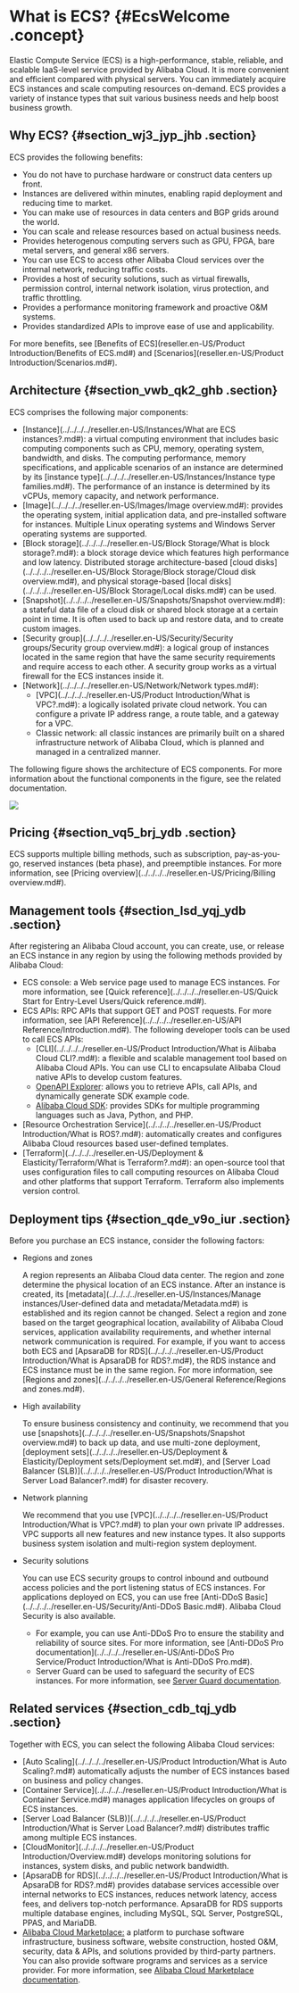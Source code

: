 # What is ECS? {#EcsWelcome .concept}

Elastic Compute Service \(ECS\) is a high-performance, stable, reliable, and scalable IaaS-level service provided by Alibaba Cloud. It is more convenient and efficient compared with physical servers. You can immediately acquire ECS instances and scale computing resources on-demand. ECS provides a variety of instance types that suit various business needs and help boost business growth.

  

## Why ECS? {#section_wj3_jyp_jhb .section}

ECS provides the following benefits:

-   You do not have to purchase hardware or construct data centers up front.
-   Instances are delivered within minutes, enabling rapid deployment and reducing time to market.
-   You can make use of resources in data centers and BGP grids around the world.
-   You can scale and release resources based on actual business needs.
-   Provides heterogenous computing servers such as GPU, FPGA, bare metal servers, and general x86 servers.
-   You can use ECS to access other Alibaba Cloud services over the internal network, reducing traffic costs.
-   Provides a host of security solutions, such as virtual firewalls, permission control, internal network isolation, virus protection, and traffic throttling.
-   Provides a performance monitoring framework and proactive O&M systems.
-   Provides standardized APIs to improve ease of use and applicability.

For more benefits, see [Benefits of ECS](reseller.en-US/Product Introduction/Benefits of ECS.md#) and [Scenarios](reseller.en-US/Product Introduction/Scenarios.md#).

## Architecture {#section_vwb_qk2_ghb .section}

ECS comprises the following major components:

-   [Instance](../../../../reseller.en-US/Instances/What are ECS instances?.md#): a virtual computing environment that includes basic computing components such as CPU, memory, operating system, bandwidth, and disks. The computing performance, memory specifications, and applicable scenarios of an instance are determined by its [instance type](../../../../reseller.en-US/Instances/Instance type families.md#). The performance of an instance is determined by its vCPUs, memory capacity, and network performance.
-   [Image](../../../../reseller.en-US/Images/Image overview.md#): provides the operating system, initial application data, and pre-installed software for instances. Multiple Linux operating systems and Windows Server operating systems are supported.
-   [Block storage](../../../../reseller.en-US/Block Storage/What is block storage?.md#): a block storage device which features high performance and low latency. Distributed storage architecture-based [cloud disks](../../../../reseller.en-US/Block Storage/Block storage/Cloud disk overview.md#), and physical storage-based [local disks](../../../../reseller.en-US/Block Storage/Local disks.md#) can be used.
-   [Snapshot](../../../../reseller.en-US/Snapshots/Snapshot overview.md#): a stateful data file of a cloud disk or shared block storage at a certain point in time. It is often used to back up and restore data, and to create custom images.
-   [Security group](../../../../reseller.en-US/Security/Security groups/Security group overview.md#): a logical group of instances located in the same region that have the same security requirements and require access to each other. A security group works as a virtual firewall for the ECS instances inside it.
-   [Network](../../../../reseller.en-US/Network/Network types.md#):
    -   [VPC](../../../../reseller.en-US/Product Introduction/What is VPC?.md#): a logically isolated private cloud network. You can configure a private IP address range, a route table, and a gateway for a VPC.
    -   Classic network: all classic instances are primarily built on a shared infrastructure network of Alibaba Cloud, which is planned and managed in a centralized manner.

The following figure shows the architecture of ECS components. For more information about the functional components in the figure, see the related documentation.

![](http://static-aliyun-doc.oss-cn-hangzhou.aliyuncs.com/assets/img/9543/156618076748636_en-US.png)

## Pricing {#section_vq5_brj_ydb .section}

ECS supports multiple billing methods, such as subscription, pay-as-you-go, reserved instances \(beta phase\), and preemptible instances. For more information, see [Pricing overview](../../../../reseller.en-US/Pricing/Billing overview.md#).

## Management tools {#section_lsd_yqj_ydb .section}

After registering an Alibaba Cloud account, you can create, use, or release an ECS instance in any region by using the following methods provided by Alibaba Cloud:

-   ECS console: a Web service page used to manage ECS instances. For more information, see [Quick reference](../../../../reseller.en-US/Quick Start for Entry-Level Users/Quick reference.md#).
-   ECS APIs: RPC APIs that support GET and POST requests. For more information, see [API Reference](../../../../reseller.en-US/API Reference/Introduction.md#). The following developer tools can be used to call ECS APIs:
    -   [CLI](../../../../reseller.en-US/Product Introduction/What is Alibaba Cloud CLI?.md#): a flexible and scalable management tool based on Alibaba Cloud APIs. You can use CLI to encapsulate Alibaba Cloud native APIs to develop custom features.
    -   [OpenAPI Explorer](https://api.aliyun.com/): allows you to retrieve APIs, call APIs, and dynamically generate SDK example code.
    -   [Alibaba Cloud SDK](https://partners-intl.aliyun.com/vodafone/support/developer-resources): provides SDKs for multiple programming languages such as Java, Python, and PHP.
-   [Resource Orchestration Service](../../../../reseller.en-US/Product Introduction/What is ROS?.md#): automatically creates and configures Alibaba Cloud resources based user-defined templates.
-   [Terraform](../../../../reseller.en-US/Deployment & Elasticity/Terraform/What is Terraform?.md#): an open-source tool that uses configuration files to call computing resources on Alibaba Cloud and other platforms that support Terraform. Terraform also implements version control.

## Deployment tips {#section_qde_v9o_iur .section}

Before you purchase an ECS instance, consider the following factors:

-   Regions and zones

    A region represents an Alibaba Cloud data center. The region and zone determine the physical location of an ECS instance. After an instance is created, its [metadata](../../../../reseller.en-US/Instances/Manage instances/User-defined data and metadata/Metadata.md#) is established and its region cannot be changed. Select a region and zone based on the target geographical location, availability of Alibaba Cloud services, application availability requirements, and whether internal network communication is required. For example, if you want to access both ECS and [ApsaraDB for RDS](../../../../reseller.en-US/Product Introduction/What is ApsaraDB for RDS?.md#), the RDS instance and ECS instance must be in the same region. For more information, see [Regions and zones](../../../../reseller.en-US/General Reference/Regions and zones.md#).

-   High availability

    To ensure business consistency and continuity, we recommend that you use [snapshots](../../../../reseller.en-US/Snapshots/Snapshot overview.md#) to back up data, and use multi-zone deployment, [deployment sets](../../../../reseller.en-US/Deployment & Elasticity/Deployment sets/Deployment set.md#), and [Server Load Balancer \(SLB\)](../../../../reseller.en-US/Product Introduction/What is Server Load Balancer?.md#) for disaster recovery.

-   Network planning

    We recommend that you use [VPC](../../../../reseller.en-US/Product Introduction/What is VPC?.md#) to plan your own private IP addresses. VPC supports all new features and new instance types. It also supports business system isolation and multi-region system deployment.

-   Security solutions

    You can use ECS security groups to control inbound and outbound access policies and the port listening status of ECS instances. For applications deployed on ECS, you can use free [Anti-DDoS Basic](../../../../reseller.en-US/Security/Anti-DDoS Basic.md#). Alibaba Cloud Security is also available.

    -   For example, you can use Anti-DDoS Pro to ensure the stability and reliability of source sites. For more information, see [Anti-DDoS Pro documentation](../../../../reseller.en-US/Anti-DDoS Pro Service/Product Introduction/What is Anti-DDoS Pro.md#).
    -   Server Guard can be used to safeguard the security of ECS instances. For more information, see [Server Guard documentation](../../../../reseller.en-US/.md#).

## Related services {#section_cdb_tqj_ydb .section}

Together with ECS, you can select the following Alibaba Cloud services:

-   [Auto Scaling](../../../../reseller.en-US/Product Introduction/What is Auto Scaling?.md#) automatically adjusts the number of ECS instances based on business and policy changes.
-   [Container Service](../../../../reseller.en-US/Product Introduction/What is Container Service.md#) manages application lifecycles on groups of ECS instances.
-   [Server Load Balancer \(SLB\)](../../../../reseller.en-US/Product Introduction/What is Server Load Balancer?.md#) distributes traffic among multiple ECS instances.
-   [CloudMonitor](../../../../reseller.en-US/Product Introduction/Overview.md#) develops monitoring solutions for instances, system disks, and public network bandwidth.
-   [ApsaraDB for RDS](../../../../reseller.en-US/Product Introduction/What is ApsaraDB for RDS?.md#) provides database services accessible over internal networks to ECS instances, reduces network latency, access fees, and delivers top-notch performance. ApsaraDB for RDS supports multiple database engines, including MySQL, SQL Server, PostgreSQL, PPAS, and MariaDB.
-   [Alibaba Cloud Marketplace:](https://partners-intl.aliyun.com/marketplace/vodafone/) a platform to purchase software infrastructure, business software, website construction, hosted O&M, security, data & APIs, and solutions provided by third-party partners. You can also provide software programs and services as a service provider. For more information, see [Alibaba Cloud Marketplace documentation](https://partners-intl.aliyun.com/help/product/30488.htm).

